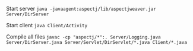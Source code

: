 Start server
```java -javaagent:aspectj/lib/aspectjweaver.jar Server/DirServer```

Start client
```java Client/Activity```

Compile all files
```javac -cp "aspectj/*":. Server/Logging.java Server/DirServer.java Server/Servlet/DirServlet/*.java Client/*.java```